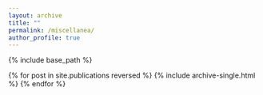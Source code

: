 ```yaml
---
layout: archive
title: ""
permalink: /miscellanea/
author_profile: true
---
```



{% include base_path %}

{% for post in site.publications reversed %}
  {% include archive-single.html %}
{% endfor %}
